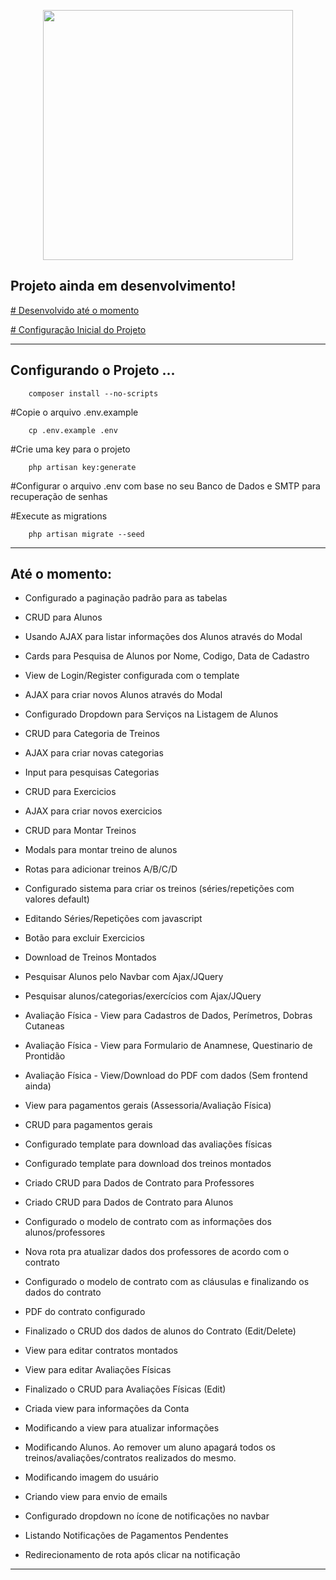<p align="center"><a href="https://laravel.com" target="_blank"><img src="https://raw.githubusercontent.com/laravel/art/master/logo-lockup/5%20SVG/2%20CMYK/1%20Full%20Color/laravel-logolockup-cmyk-red.svg" width="400"></a></p>

## Projeto ainda em desenvolvimento!

<p><a href="#desenvolvido"># Desenvolvido até o momento</a></p>
<p><a href="#config"># Configuração Inicial do Projeto</a></p>

<hr>
<p id="config">

## Configurando o Projeto ...
 
        composer install --no-scripts
     
#Copie o arquivo .env.example

        cp .env.example .env

#Crie uma key para o projeto

        php artisan key:generate

#Configurar o arquivo .env com base no seu Banco de Dados e SMTP para recuperação de senhas 

#Execute as migrations

        php artisan migrate --seed

</p> 
<hr>
<p id="desenvolvido">

## Até o momento:

* Configurado a paginação padrão para as tabelas

* CRUD para Alunos
* Usando AJAX para listar informações dos Alunos através do Modal
* Cards para Pesquisa de Alunos por Nome, Codigo, Data de Cadastro
* View de Login/Register configurada com o template
* AJAX para criar novos Alunos através do Modal 
* Configurado Dropdown para Serviços na Listagem de Alunos

* CRUD para Categoria de Treinos
* AJAX para criar novas categorias
* Input para pesquisas Categorias

* CRUD para Exercicios
* AJAX para criar novos exercicios

* CRUD para Montar Treinos
* Modals para montar treino de alunos
* Rotas para adicionar treinos A/B/C/D
* Configurado sistema para criar os treinos (séries/repetições com valores default)
* Editando Séries/Repetições com javascript
* Botão para excluir Exercicios

* Download de Treinos Montados
* Pesquisar Alunos pelo Navbar com Ajax/JQuery
* Pesquisar alunos/categorias/exercícios com Ajax/JQuery 

* Avaliação Física - View para Cadastros de Dados, Perímetros, Dobras Cutaneas 
* Avaliação Física - View para Formulario de Anamnese, Questinario de Prontidão
* Avaliação Física - View/Download do PDF com dados (Sem frontend ainda)

* View para pagamentos gerais (Assessoria/Avaliação Física)
* CRUD para pagamentos gerais

* Configurado template para download das avaliações físicas
* Configurado template para download dos treinos montados

* Criado CRUD para Dados de Contrato para Professores
* Criado CRUD para Dados de Contrato para Alunos
* Configurado o modelo de contrato com as informações dos alunos/professores
* Nova rota pra atualizar dados dos professores de acordo com o contrato
* Configurado o modelo de contrato com as cláusulas e finalizando os dados do contrato
* PDF do contrato configurado
* Finalizado o CRUD dos dados de alunos do Contrato (Edit/Delete)
* View para editar contratos montados
* View para editar Avaliações Físicas
* Finalizado o CRUD para Avaliações Físicas (Edit)

* Criada view para informações da Conta
* Modificando a view para atualizar informações

* Modificando Alunos. Ao remover um aluno apagará todos os treinos/avaliações/contratos realizados do mesmo.

* Modificando imagem do usuário

* Criando view para envio de emails

* Configurado dropdown no ícone de notificações no navbar
* Listando Notificações de Pagamentos Pendentes
* Redirecionamento de rota após clicar na notificação

</p>
     
<hr>


